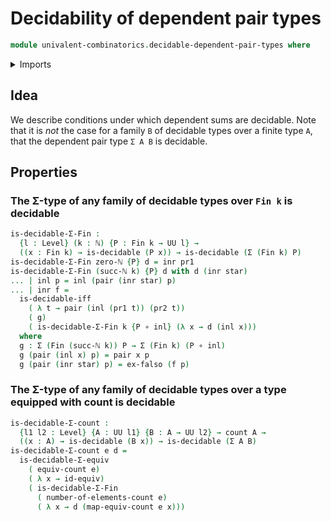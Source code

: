 # Decidability of dependent pair types

```agda
module univalent-combinatorics.decidable-dependent-pair-types where
```

<details><summary>Imports</summary>

```agda
open import elementary-number-theory.natural-numbers
open import foundation.coproduct-types
open import foundation.decidable-dependent-pair-types
open import foundation.decidable-types
open import foundation.dependent-pair-types
open import foundation.empty-types
open import foundation.equivalences
open import foundation.functions
open import foundation.unit-type
open import foundation.universe-levels
open import univalent-combinatorics.counting
open import univalent-combinatorics.standard-finite-types
```

</details>

## Idea

We describe conditions under which dependent sums are decidable. Note that it is _not_ the case for a family `B` of decidable types over a finite type `A`, that the dependent pair type `Σ A B` is decidable.

## Properties

### The Σ-type of any family of decidable types over `Fin k` is decidable

```agda
is-decidable-Σ-Fin :
  {l : Level} (k : ℕ) {P : Fin k → UU l} →
  ((x : Fin k) → is-decidable (P x)) → is-decidable (Σ (Fin k) P)
is-decidable-Σ-Fin zero-ℕ {P} d = inr pr1
is-decidable-Σ-Fin (succ-ℕ k) {P} d with d (inr star)
... | inl p = inl (pair (inr star) p)
... | inr f =
  is-decidable-iff
    ( λ t → pair (inl (pr1 t)) (pr2 t))
    ( g)
    ( is-decidable-Σ-Fin k {P ∘ inl} (λ x → d (inl x)))
  where
  g : Σ (Fin (succ-ℕ k)) P → Σ (Fin k) (P ∘ inl)
  g (pair (inl x) p) = pair x p
  g (pair (inr star) p) = ex-falso (f p)
```

### The Σ-type of any family of decidable types over a type equipped with count is decidable

```agda
is-decidable-Σ-count :
  {l1 l2 : Level} {A : UU l1} {B : A → UU l2} → count A →
  ((x : A) → is-decidable (B x)) → is-decidable (Σ A B)
is-decidable-Σ-count e d =
  is-decidable-Σ-equiv
    ( equiv-count e)
    ( λ x → id-equiv)
    ( is-decidable-Σ-Fin
      ( number-of-elements-count e)
      ( λ x → d (map-equiv-count e x)))
```
